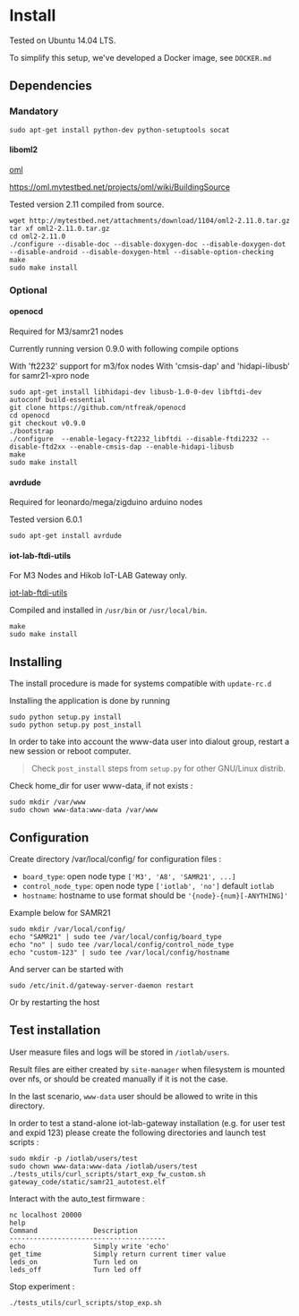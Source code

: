 Install
=======

Tested on Ubuntu 14.04 LTS.

To simplify this setup, we've developed a Docker image, see `DOCKER.md`


Dependencies
------------

### Mandatory ###

```
sudo apt-get install python-dev python-setuptools socat
```

#### liboml2 ####

[oml](https://mytestbed.net/projects/oml)

https://oml.mytestbed.net/projects/oml/wiki/BuildingSource

Tested version 2.11 compiled from source.

```
wget http://mytestbed.net/attachments/download/1104/oml2-2.11.0.tar.gz
tar xf oml2-2.11.0.tar.gz
cd oml2-2.11.0
./configure --disable-doc --disable-doxygen-doc --disable-doxygen-dot --disable-android --disable-doxygen-html --disable-option-checking
make
sudo make install
```

### Optional  ###

#### openocd ####

Required for M3/samr21 nodes

Currently running version 0.9.0 with following compile options

With 'ft2232' support for m3/fox nodes
With 'cmsis-dap' and 'hidapi-libusb' for samr21-xpro node

```
sudo apt-get install libhidapi-dev libusb-1.0-0-dev libftdi-dev autoconf build-essential
git clone https://github.com/ntfreak/openocd
cd openocd
git checkout v0.9.0
./bootstrap
./configure  --enable-legacy-ft2232_libftdi --disable-ftdi2232 --disable-ftd2xx --enable-cmsis-dap --enable-hidapi-libusb
make
sudo make install
```

#### avrdude ####

Required for leonardo/mega/zigduino arduino nodes

Tested version 6.0.1

```
sudo apt-get install avrdude
```

#### iot-lab-ftdi-utils ####

For M3 Nodes and Hikob IoT-LAB Gateway only.

[iot-lab-ftdi-utils](https://github.com/iot-lab/iot-lab-ftdi-utils/)

Compiled and installed in `/usr/bin` or `/usr/local/bin`.

```
make
sudo make install
```


Installing
----------

The install procedure is made for systems compatible with `update-rc.d`

Installing the application is done by running

    sudo python setup.py install
    sudo python setup.py post_install

In order to take into account the www-data user into dialout group, restart a new session or reboot computer.

> Check `post_install` steps from `setup.py` for other GNU/Linux distrib.

Check home_dir for user www-data, if not exists :

```
sudo mkdir /var/www
sudo chown www-data:www-data /var/www
```


Configuration
-------------

Create directory /var/local/config/ for configuration files  :

* `board_type`: open node type `['M3', 'A8', 'SAMR21', ...]`
* `control_node_type`: open node type `['iotlab', 'no']` default `iotlab`
* `hostname`: hostname to use format should be `'{node}-{num}[-ANYTHING]'`


Example below for SAMR21

```
sudo mkdir /var/local/config/
echo "SAMR21" | sudo tee /var/local/config/board_type
echo "no" | sudo tee /var/local/config/control_node_type
echo "custom-123" | sudo tee /var/local/config/hostname
```

And server can be started with

    sudo /etc/init.d/gateway-server-daemon restart

Or by restarting the host


Test installation
-----------------

User measure files and logs will be stored in `/iotlab/users`.

Result files are either created by `site-manager` when filesystem is mounted
over nfs, or should be created manually if it is not the case.

In the last scenario, `www-data` user should be allowed to write in this
directory.

In order to test a stand-alone iot-lab-gateway installation (e.g. for user test
and expid 123) please create the following directories and launch test scripts
:

```
sudo mkdir -p /iotlab/users/test
sudo chown www-data:www-data /iotlab/users/test
./tests_utils/curl_scripts/start_exp_fw_custom.sh gateway_code/static/samr21_autotest.elf
```

Interact with the auto_test firmware :

```
nc localhost 20000
help
Command              Description
---------------------------------------
echo                 Simply write 'echo'
get_time             Simply return current timer value
leds_on              Turn led on
leds_off             Turn led off
```

Stop experiment :

```
./tests_utils/curl_scripts/stop_exp.sh
```
